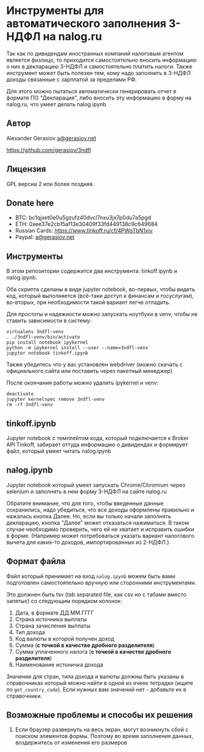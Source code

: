 # Инструменты для автоматического заполнения 3-НДФЛ на nalog.ru

Так как по дивидендам иностранных компаний налоговым агентом является физлицо, то приходится самостоятельно вносить информацию о них в декларацию 3-НДФЛ и самостоятельно платить налоги.
Также инструмент может быть полезен тем, кому надо заполнить в 3-НДФЛ доходы связанные с зарплатой за пределами РФ.

Для этого можно пытаться автоматически генерировать отчет в формате ПО "Декларация", либо вносить эту информацию в форму на nalog.ru, что умеет делать nalog.ipynb

## Автор

Alexander Gerasiov <a@gerasiov.net>

https://github.com/gerasiov/3ndfl

## Лицензия 
GPL версии 2 или более поздняя.

## Donate here

* BTC: bc1qjxet0e0u5gzufz40dvcl7nxu3jx7p0du7a5pgd
* ETH: 0xee37e2cb15af13e30409f33fd449138c9c649684
* Russian Cards: https://www.tinkoff.ru/cf/4PWqTbN1xiv
* Paypal: a@gerasiov.net


## Инструменты

В этом репозитории содержится два инструмента: tinkoff.ipynb и nalog.ipynb.

Оба скрипта сделаны в виде jupyter notebook, во-первых, чтобы видеть код, который выполняется (всё-таки доступ к финансам и госуслугам), во-вторых, при необходимости такой вариант легче отладить.

Для простоты и надежности можно запускать ноутбуки в venv, чтобы не ставить зависимости в систему:
```
virtualenv 3ndfl-venv
. ./3ndfl-venv/bin/activate
pip install notebook ipykernel
python -m ipykernel install --user --name=3ndfl-venv
jupyter notebook tinkoff.ipynb
```

Также убедитесь что у вас установлен webdriver (можно скачать с официального сайта или поставить через пакетный менеджер)

После окончания работы можно удалить ipykernel и venv:
```
deactivate
jupyter kernelspec remove 3ndfl-venv
rm -rf 3ndfl-venv
```

## tinkoff.ipynb

Jupyter notebook с темплейтом кода, который подключается к Broker API Tinkoff, забирает оттуда информацию о дивидендах и формирует файл, который умеет читать nalog.ipynb

## nalog.ipynb

Jupyter notebook который умеет запускать Chrome/Chromium через selenium и заполнять в нем форму 3-НДФЛ на сайте nalog.ru

Обратите внимание, что для того, чтобы введенные данные сохранились, надо убедиться, что все доходы оформлены правильно и нажалась кнопка Далее. Но, если вы только начали заполнять декларацию, кнопка "Далее" может отказаться нажиматься. В таком случае необходимо проверить, чего ей не хватает и исправить ошибки в форме. (Например может потребоваться указать вариант налогового вычета для каких-то доходов, импортированных из 2-НДФЛ.)

## Формат файла

Файл который принимает на вход `nalog.ipynb` можем быть вами подготовлен самостоятельно вручную или сторонними инструментами.

Это должнен быть tsv (tab separated file, как csv но с табами вместо запятых) со следующим порядком колонок:
1. Дата, в формате ДД.ММ.ГГГГ
2. Страна источника выплаты
3. Страна зачисления выплаты
4. Тип дохода
5. Код валюты в которой получен доход
6. Сумма (**с точкой в качестве дробного разделителя**)
7. Сумма уплаченного налога (**с точкой в качестве дробного разделителя**)
8. Наименование истоничка дохода

Значение для стран, типа дохода и валюты должны быть указаны в справочниках который можно найти в одной из ячеек тетрадки (ищите по `get_country_code`). Если нужных вам значений нет - добавьте их в справочники.

## Возможные проблемы и способы их решения

1. Если браузер развернуть на весь экран, могут возникнуть сбой с поиском элементов формы. Поэтому во время заполнения данных, воздержитесь от изменения его размеров
